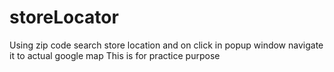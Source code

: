 # storeLocator
Using zip code search store location and on click in popup window navigate it to actual google map
This is for practice purpose
